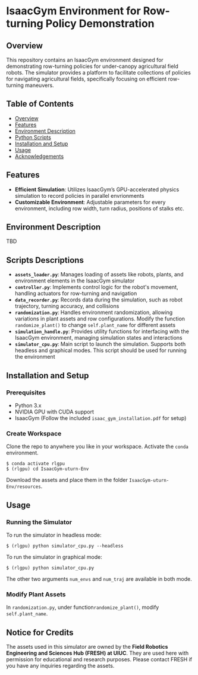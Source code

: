 # IsaacGym Environment for Row-turning Policy Demonstration 

## Overview
This repository contains an IsaacGym environment designed for demonstrating row-turning policies for under-canopy agricultural field robots. The simulator provides a platform to facilitate collections of policies for navigating agricultural fields, specifically focusing on efficient row-turning maneuvers.

## Table of Contents
- [Overview](#overview)
- [Features](#features)
- [Environment Description](#environment-description)
- [Python Scripts](#python-scripts)
- [Installation and Setup](#installation-and-setup)
- [Usage](#usage)
- [Acknowledgements](#acknowledgements)

## Features
- **Efficient Simulation**: Utilizes IsaacGym’s GPU-accelerated physics simulation to record policies in parallel envrionments
- **Customizable Environment**: Adjustable parameters for every environment, including row width, turn radius, positions of stalks etc.

## Environment Description
TBD

## Scripts Descriptions
- **`assets_loader.py`**: Manages loading of assets like robots, plants, and environment elements in the IsaacGym simulator
- **`controller.py`**: Implements control logic for the robot's movement, handling actuators for row-turning and navigation
- **`data_recorder.py`**: Records data during the simulation, such as robot trajectory, turning accuracy, and collisions
- **`randomization.py`**: Handles environment randomization, allowing variations in plant assets and row configurations. Modify the function `randomize_plant()` to change `self.plant_name` for different assets
- **`simulation_handle.py`**: Provides utility functions for interfacing with the IsaacGym environment, managing simulation states and interactions
- **`simulator_cpu.py`**: Main script to launch the simulation. Supports both headless and graphical modes. This script should be used for running the environment

## Installation and Setup
### Prerequisites
- Python 3.x
- NVIDIA GPU with CUDA support
- IsaacGym (Follow the included `isaac_gym_installation.pdf` for setup)

### Create Workspace
Clone the repo to anywhere you like in your workspace. Activate the `conda` environment.
<br/>
```commandLine
$ conda activate rlgpu
$ (rlgpu) cd IsaacGym-uturn-Env
```
Download the assets and place them in the folder `IsaacGym-uturn-Env/resources`.

## Usage
### Running the Simulator
To run the simulator in headless mode:
```commandline
$ (rlgpu) python simulator_cpu.py --headless
```
To run the simulator in graphical mode:
```commandline
$ (rlgpu) python simulator_cpu.py
```
The other two arguments `num_envs` and `num_traj` are available in both mode.

### Modify Plant Assets
In `randomization.py`, under function`randomize_plant()`, modify `self.plant_name`.


## Notice for Credits
The assets used in this simulator are owned by the **Field Robotics Engineering and Sciences Hub (FRESH) at UIUC**. They are used here with permission for educational and research purposes. Please contact FRESH if you have any inquiries regarding the assets.


